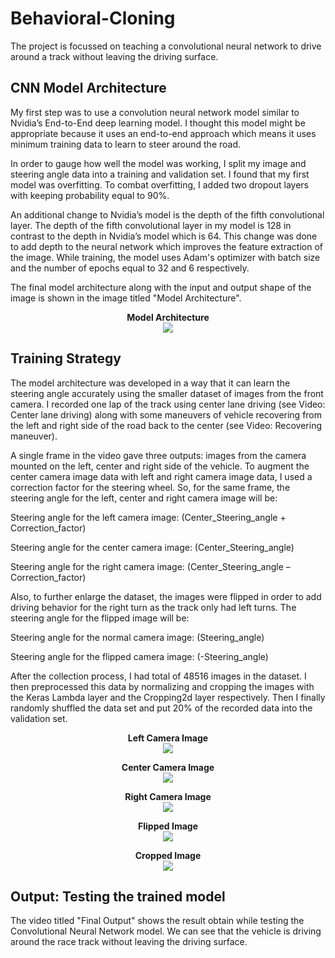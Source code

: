 # Behavioral-Cloning
The project is focussed on teaching a convolutional neural network to drive around a track without leaving the driving surface.

## CNN Model Architecture
My first step was to use a convolution neural network model similar to Nvidia’s End-to-End deep learning model.  I thought this model might be appropriate because it uses an end-to-end approach which means it uses minimum training data to learn to steer around the road.

In order to gauge how well the model was working, I split my image and steering angle data into a training and validation set. I found that my first model was overfitting. To combat overfitting, I added two dropout layers with keeping probability equal to 90%.

An additional change to Nvidia’s model is the depth of the fifth convolutional layer. The depth of the fifth convolutional layer in my model is 128 in contrast to the depth in Nvidia’s model which is 64. This change was done to add depth to the neural network which improves the feature extraction of the image. While training, the model uses Adam's optimizer with batch size and the number of epochs equal to 32 and 6 respectively.

The final model architecture along with the input and output shape of the image is shown in the image titled "Model Architecture".

<p align="center">
  <b>Model Architecture</b><br>
  <img src="https://static.wixstatic.com/media/bb5837_98f601f31a214836badf70093e142577~mv2.png/v1/crop/x_0,y_100,w_473,h_1620/fill/w_473,h_1620,al_c,q_95/model_plot.webp">
</p>

## Training Strategy
The model architecture was developed in a way that it can learn the steering angle accurately using the smaller dataset of images from the front camera. I recorded one lap of the track using center lane driving (see Video: Center lane driving) along with some maneuvers of vehicle recovering from the left and right side of the road back to the center (see Video: Recovering maneuver).

A single frame in the video gave three outputs: images from the camera mounted on the left, center and right side of the vehicle. To augment the center camera image data with left and right camera image data, I used a correction factor for the steering wheel. So, for the same frame, the steering angle for the left, center and right camera image will be:

Steering angle for the left camera image: (Center_Steering_angle + Correction_factor)

Steering angle for the center camera image: (Center_Steering_angle)

Steering angle for the right camera image: (Center_Steering_angle – Correction_factor)

Also, to further enlarge the dataset, the images were flipped in order to add driving behavior for the right turn as the track only had left turns. The steering angle for the flipped image will be:

Steering angle for the normal camera image: (Steering_angle)

Steering angle for the flipped camera image: (-Steering_angle)

After the collection process, I had total of 48516 images in the dataset. I then preprocessed this data by normalizing and cropping the images with the Keras Lambda layer and the Cropping2d layer respectively. Then I finally randomly shuffled the data set and put 20% of the recorded data into the validation set.

<p align="center">
  <b>Left Camera Image</b><br>
  <img src="https://static.wixstatic.com/media/bb5837_59b849a9ead640958b0ec9bbabf4afef~mv2.jpg/v1/fill/w_448,h_224,al_c,lg_1,q_90/left_2020_04_11_00_52_31_960.jpg">
</p>

<p align="center">
  <b>Center Camera Image</b><br>
  <img src="https://static.wixstatic.com/media/bb5837_3053c350b3914d21a22cf50ec3e4fb99~mv2.jpg/v1/fill/w_448,h_224,al_c,lg_1,q_90/center_2020_04_11_00_52_31_960.jpg">
</p>

<p align="center">
  <b>Right Camera Image</b><br>
  <img src="https://static.wixstatic.com/media/bb5837_8ac6e469b34c4de59f36175456d2d300~mv2.jpg/v1/fill/w_448,h_224,al_c,lg_1,q_90/right_2020_04_11_00_52_31_960.jpg">
</p>

<p align="center">
  <b>Flipped Image</b><br>
  <img src="https://static.wixstatic.com/media/bb5837_a8664db3ce91469da81e62040e71fb92~mv2.jpg/v1/fill/w_448,h_224,al_c,lg_1,q_90/image.jpg">
</p>

<p align="center">
  <b>Cropped Image</b><br>
  <img src="https://static.wixstatic.com/media/bb5837_ae2ce52a732f4db498fa44db25705024~mv2.png/v1/crop/x_0,y_55,w_320,h_85/fill/w_448,h_119,al_c,lg_1,q_95/center_2020_04_11_00_52_31_960.webp">
</p>
 
## Output: Testing the trained model
The video titled "Final Output" shows the result obtain while testing the Convolutional Neural Network model. We can see that the vehicle is driving around the race track without leaving the driving surface.
